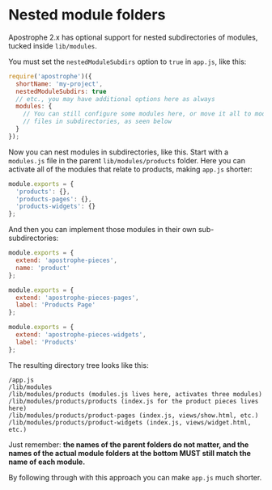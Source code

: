 # Nested module folders

Apostrophe 2.x has optional support for nested subdirectories of modules, tucked
inside `lib/modules`.

You must set the `nestedModuleSubdirs` option to `true` in `app.js`, like this:


```javascript
require('apostrophe')({
  shortName: 'my-project',
  nestedModuleSubdirs: true
  // etc., you may have additional options here as always
  modules: {
    // You can still configure some modules here, or move it all to modules.js
    // files in subdirectories, as seen below
  }
});
```


Now you can nest modules in subdirectories, like this. Start with a `modules.js`
file in the parent `lib/modules/products` folder. Here you can activate all of the
modules that relate to products, making `app.js` shorter:


```javascript
module.exports = {
  'products': {},
  'products-pages': {},
  'products-widgets': {}
};
```


And then you can implement those modules in their own sub-subdirectories:


```javascript
module.exports = {
  extend: 'apostrophe-pieces',
  name: 'product'
};
```


```javascript
module.exports = {
  extend: 'apostrophe-pieces-pages',
  label: 'Products Page'
};
```


```javascript
module.exports = {
  extend: 'apostrophe-pieces-widgets',
  label: 'Products'
};
```

The resulting directory tree looks like this:

```
/app.js
/lib/modules
/lib/modules/products (modules.js lives here, activates three modules)
/lib/modules/products/products (index.js for the product pieces lives here)
/lib/modules/products/product-pages (index.js, views/show.html, etc.)
/lib/modules/products/product-widgets (index.js, views/widget.html, etc.)
```

Just remember: **the names of the parent folders do not matter, and the names of the actual
module folders at the bottom MUST still match the name of each module.**

By following through with this approach you can make `app.js` much shorter.

